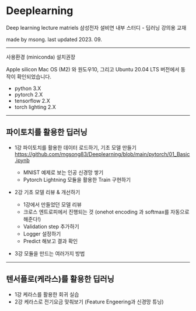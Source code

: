 # Deeplearning

Deep learning lecture matriels
삼성전자 설비연 내부 스터디 - 딥러닝 강의용 교재


made by msong. 
last updated  2023. 09. 


---- 


사용환경 (miniconda) 설치권장

Apple silicon Mac OS (M2) 와 원도우10, 그리고 Ubuntu 20.04 LTS 버전에서 동작이 확인되었습니다.

- python 3.X 
- pytorch 2.X
- tensorflow 2.X
- torch lighting 2.X 



----

## 파이토치를 활용한 딥러닝 


* 1강 파이토치를 활용한 데이터 로드하기, 기초 모델 만들기
  https://github.com/mgsong83/Deeplearning/blob/main/pytorch/01_Basic.ipynb

  - MNIST 예제로 보는 인공 신경망 쌓기
  - Pytorch Lightning 모듈을 활용한 Train 구현하기
  
* 2강 기초 모델 리뷰 & 개선하기

  - 1강에서 만들었던 모델 리뷰
  - 크로스 엔트로피에서 진행되는 것 (onehot encoding 과 softmax를 자동으로 해준다!)
  - Validation step 추가하기
  - Logger 설정하기
  - Predict 해보고 결과 확인 
  
* 3강 모듈을 만드는 여러가지 방법
  


----

## 텐서플로(케라스)를 활용한 딥러닝

* 1강 케라스를 활용한 회귀 실습 
* 2강 케라스로 전기요금 맞춰보기 (Feature Engeering과 신경망 튜닝)


